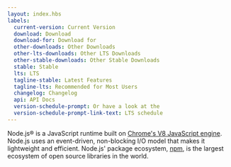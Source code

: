 ```yaml
---
layout: index.hbs
labels:
  current-version: Current Version
  download: Download
  download-for: Download for
  other-downloads: Other Downloads
  other-lts-downloads: Other LTS Downloads
  other-stable-downloads: Other Stable Downloads
  stable: Stable
  lts: LTS
  tagline-stable: Latest Features
  tagline-lts: Recommended for Most Users
  changelog: Changelog
  api: API Docs
  version-schedule-prompt: Or have a look at the
  version-schedule-prompt-link-text: LTS schedule
---
```


Node.js® is a JavaScript runtime built on [Chrome's V8 JavaScript engine](https://developers.google.com/v8/).
Node.js uses an event-driven, non-blocking I/O model that makes it
lightweight and efficient. Node.js' package ecosystem, [npm](https://www.npmjs.com/), is the largest ecosystem of open
source libraries in the world.
